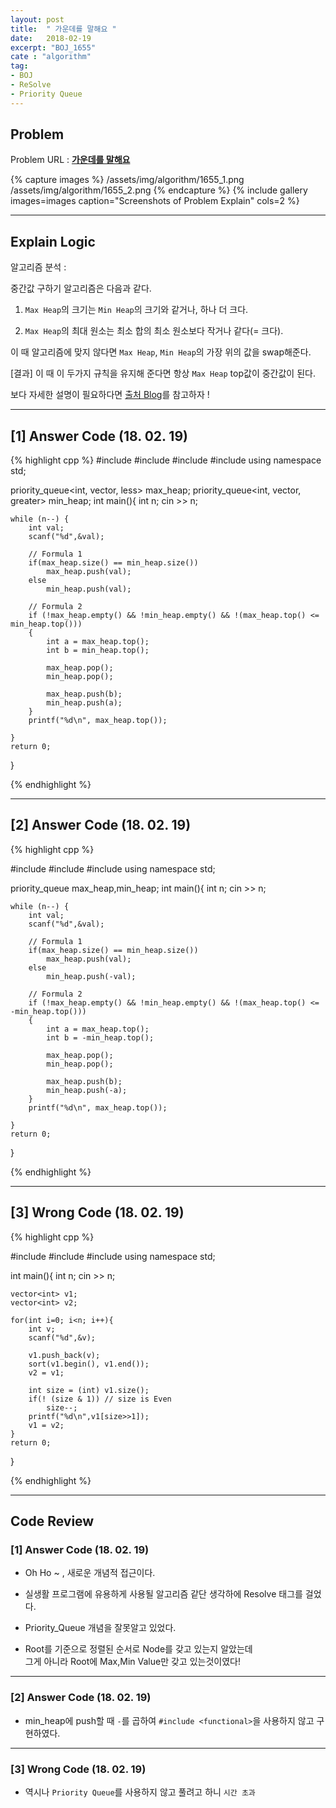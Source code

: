 ```yaml
---
layout: post
title:  " 가운데를 말해요 "
date:   2018-02-19
excerpt: "BOJ_1655"
cate : "algorithm"
tag:
- BOJ
- ReSolve
- Priority Queue
---
```


## Problem 
Problem URL : **[가운데를 말해요](https://www.acmicpc.net/problem/1655)**

{% capture images %}
    /assets/img/algorithm/1655_1.png
    /assets/img/algorithm/1655_2.png
{% endcapture %}
{% include gallery images=images caption="Screenshots of Problem Explain" cols=2 %}

---

## Explain Logic


알고리즘 분석 :

중간값 구하기 알고리즘은 다음과 같다.

1. `Max Heap`의 크기는 `Min Heap`의 크기와 같거나, 하나 더 크다.

2. `Max Heap`의 최대 원소는 최소 합의 최소 원소보다 작거나 같다(= 크다).

이 때 알고리즘에 맞지 않다면 `Max Heap`, `Min Heap`의 가장 위의 값을 swap해준다.

[결과] 이 때 이 두가지 규칙을 유지해 준다면 항상 `Max Heap` top값이 중간값이 된다.

보다 자세한 설명이 필요하다면 [출처 Blog](http://www.crocus.co.kr/625)를 참고하자 !

---


## [1] Answer Code (18. 02. 19)
{% highlight cpp %}
#include <iostream>
#include <queue>
#include <algorithm>
#include <functional>
using namespace std;

priority_queue<int, vector<int>, less<int>> max_heap;
priority_queue<int, vector<int>, greater<int>> min_heap;
int main(){
    int n;
    cin >> n;
    
    while (n--) {
        int val;
        scanf("%d",&val);
        
        // Formula 1
        if(max_heap.size() == min_heap.size())
            max_heap.push(val);
        else
            min_heap.push(val);
        
        // Formula 2
        if (!max_heap.empty() && !min_heap.empty() && !(max_heap.top() <= min_heap.top()))
        {
            int a = max_heap.top();
            int b = min_heap.top();
            
            max_heap.pop();
            min_heap.pop();
            
            max_heap.push(b);
            min_heap.push(a);
        }
        printf("%d\n", max_heap.top());
        
    }
    return 0;
}


{% endhighlight %}

---

## [2] Answer Code (18. 02. 19)
{% highlight cpp %}

#include <iostream>
#include <queue>
#include <algorithm>
using namespace std;

priority_queue<int> max_heap,min_heap;
int main(){
    int n;
    cin >> n;
    
    while (n--) {
        int val;
        scanf("%d",&val);
        
        // Formula 1
        if(max_heap.size() == min_heap.size())
            max_heap.push(val);
        else
            min_heap.push(-val);
        
        // Formula 2
        if (!max_heap.empty() && !min_heap.empty() && !(max_heap.top() <= -min_heap.top()))
        {
            int a = max_heap.top();
            int b = -min_heap.top();
            
            max_heap.pop();
            min_heap.pop();
            
            max_heap.push(b);
            min_heap.push(-a);
        }
        printf("%d\n", max_heap.top());
        
    }
    return 0;
}

{% endhighlight %}



---

## [3] Wrong Code (18. 02. 19)
{% highlight cpp %}

#include<iostream>
#include<vector>
#include<algorithm>
using namespace std;

int main(){
    int n;
    cin >> n;
    
    vector<int> v1;
    vector<int> v2;
    
    for(int i=0; i<n; i++){
        int v;
        scanf("%d",&v);
        
        v1.push_back(v);
        sort(v1.begin(), v1.end());
        v2 = v1;
        
        int size = (int) v1.size();
        if(! (size & 1)) // size is Even
            size--;
        printf("%d\n",v1[size>>1]);
        v1 = v2;
    }
    return 0;
}


{% endhighlight %}

---

## Code Review

### [1] Answer Code (18. 02. 19)

* Oh Ho ~ , 새로운 개념적 접근이다.

* 실생활 프로그램에 유용하게 사용될 알고리즘 같단 생각하에 Resolve 태그를 걸었다.

* Priority_Queue 개념을 잘못알고 있었다.

* Root를 기준으로 정렬된 순서로 Node를 갖고 있는지 알았는데 <br> 그게 아니라 Root에 Max,Min Value만 갖고 있는것이였다!

---

### [2] Answer Code (18. 02. 19)

* min_heap에 push할 때 `-`를 곱하여 `#include <functional>`을 사용하지 않고 구현하였다.


---

### [3] Wrong Code (18. 02. 19)

* 역시나 `Priority Queue`를 사용하지 않고 풀려고 하니 `시간 초과`
